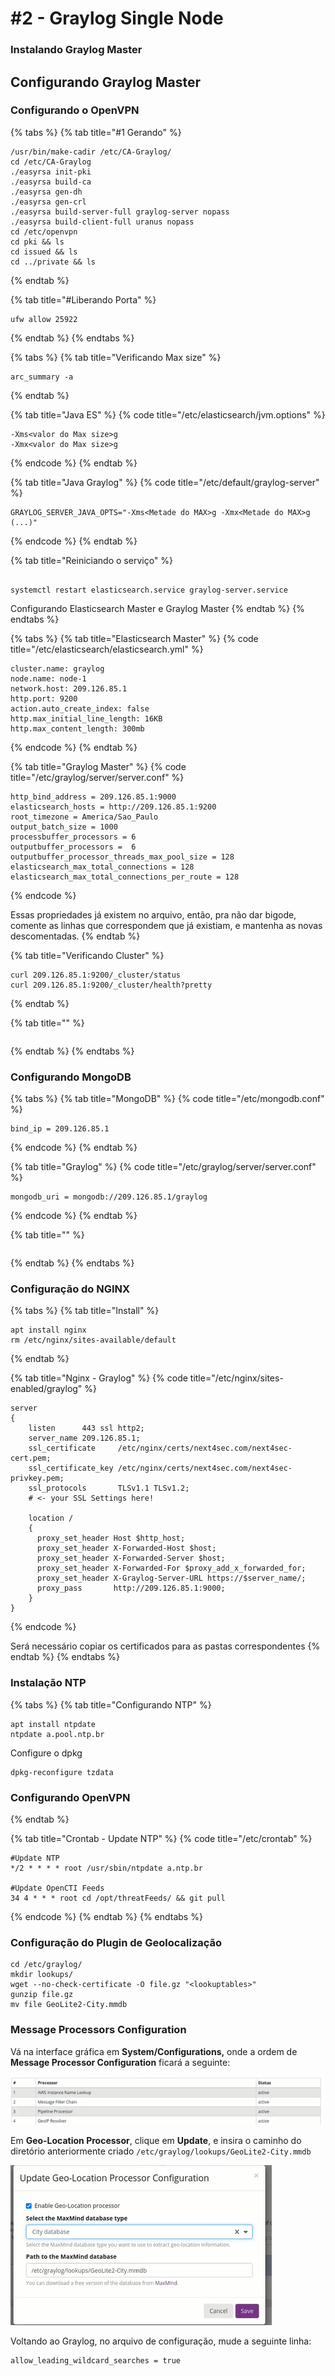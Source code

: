 # \#2 - Graylog Single Node

### Instalando Graylog Master

## Configurando Graylog Master

### Configurando o OpenVPN

{% tabs %}
{% tab title="\#1 Gerando" %}
```
/usr/bin/make-cadir /etc/CA-Graylog/
cd /etc/CA-Graylog
./easyrsa init-pki
./easyrsa build-ca
./easyrsa gen-dh
./easyrsa gen-crl
./easyrsa build-server-full graylog-server nopass
./easyrsa build-client-full uranus nopass
cd /etc/openvpn
cd pki && ls
cd issued && ls
cd ../private && ls
```
{% endtab %}

{% tab title="\#Liberando Porta" %}
```
ufw allow 25922
```
{% endtab %}
{% endtabs %}

{% tabs %}
{% tab title="Verificando Max size" %}
```text
arc_summary -a
```
{% endtab %}

{% tab title="Java ES" %}
{% code title="/etc/elasticsearch/jvm.options" %}
```
-Xms<valor do Max size>g
-Xmx<valor do Max size>g
```
{% endcode %}
{% endtab %}

{% tab title="Java Graylog" %}
{% code title="/etc/default/graylog-server" %}
```
GRAYLOG_SERVER_JAVA_OPTS="-Xms<Metade do MAX>g -Xmx<Metade do MAX>g (...)"
```
{% endcode %}
{% endtab %}

{% tab title="Reiniciando o serviço" %}
```

systemctl restart elasticsearch.service graylog-server.service
```

Configurando Elasticsearch Master e Graylog Master
{% endtab %}
{% endtabs %}

{% tabs %}
{% tab title="Elasticsearch Master" %}
{% code title="/etc/elasticsearch/elasticsearch.yml" %}
```text
cluster.name: graylog
node.name: node-1
network.host: 209.126.85.1
http.port: 9200
action.auto_create_index: false
http.max_initial_line_length: 16KB
http.max_content_length: 300mb
```
{% endcode %}
{% endtab %}

{% tab title="Graylog Master" %}
{% code title="/etc/graylog/server/server.conf" %}
```
http_bind_address = 209.126.85.1:9000
elasticsearch_hosts = http://209.126.85.1:9200
root_timezone = America/Sao_Paulo
output_batch_size = 1000
processbuffer_processors = 6
outputbuffer_processors =  6
outputbuffer_processor_threads_max_pool_size = 128
elasticsearch_max_total_connections = 128
elasticsearch_max_total_connections_per_route = 128
```
{% endcode %}

Essas propriedades já existem no arquivo, então, pra não dar bigode, comente as linhas que correspondem que já existiam, e mantenha as novas descomentadas.
{% endtab %}

{% tab title="Verificando Cluster" %}
```text
curl 209.126.85.1:9200/_cluster/status
curl 209.126.85.1:9200/_cluster/health?pretty
```
{% endtab %}

{% tab title="" %}
```

```
{% endtab %}
{% endtabs %}

### Configurando MongoDB

{% tabs %}
{% tab title="MongoDB" %}
{% code title="/etc/mongodb.conf" %}
```text
bind_ip = 209.126.85.1
```
{% endcode %}
{% endtab %}

{% tab title="Graylog" %}
{% code title="/etc/graylog/server/server.conf" %}
```
mongodb_uri = mongodb://209.126.85.1/graylog
```
{% endcode %}
{% endtab %}

{% tab title="" %}
```

```
{% endtab %}
{% endtabs %}

### Configuração do NGINX

{% tabs %}
{% tab title="Install" %}
```text
apt install nginx
rm /etc/nginx/sites-available/default
```
{% endtab %}

{% tab title="Nginx - Graylog" %}
{% code title="/etc/nginx/sites-enabled/graylog" %}
```
server
{
    listen      443 ssl http2;
    server_name 209.126.85.1;
    ssl_certificate     /etc/nginx/certs/next4sec.com/next4sec-cert.pem;
    ssl_certificate_key /etc/nginx/certs/next4sec.com/next4sec-privkey.pem;
    ssl_protocols       TLSv1.1 TLSv1.2;
    # <- your SSL Settings here!

    location /
    {
      proxy_set_header Host $http_host;
      proxy_set_header X-Forwarded-Host $host;
      proxy_set_header X-Forwarded-Server $host;
      proxy_set_header X-Forwarded-For $proxy_add_x_forwarded_for;
      proxy_set_header X-Graylog-Server-URL https://$server_name/;
      proxy_pass       http://209.126.85.1:9000;
    }
}
```
{% endcode %}

Será necessário copiar os certificados para as pastas correspondentes
{% endtab %}
{% endtabs %}

### Instalação NTP

{% tabs %}
{% tab title="Configurando NTP" %}
```text
apt install ntpdate
ntpdate a.pool.ntp.br
```

Configure o dpkg

```text
dpkg-reconfigure tzdata
```

### Configurando OpenVPN
{% endtab %}

{% tab title="Crontab - Update NTP" %}
{% code title="/etc/crontab" %}
```
#Update NTP
*/2 * * * * root /usr/sbin/ntpdate a.ntp.br

#Update OpenCTI Feeds
34 4 * * * root cd /opt/threatFeeds/ && git pull
```
{% endcode %}
{% endtab %}
{% endtabs %}

### Configuração do Plugin de Geolocalização

```text
cd /etc/graylog/
mkdir lookups/
wget --no-check-certificate -O file.gz "<lookuptables>"
gunzip file.gz
mv file GeoLite2-City.mmdb
```

### Message Processors Configuration

Vá na interface gráfica em **System/Configurations,** onde a ordem de **Message Processor Configuration** ficará a seguinte:

![](../.gitbook/assets/image%20%284%29.png)

Em **Geo-Location Processor**, clique em **Update**, e insira o caminho do diretório anteriormente criado `/etc/graylog/lookups/GeoLite2-City.mmdb`

![](../.gitbook/assets/image%20%281%29.png)

Voltando ao Graylog, no arquivo de configuração, mude a seguinte linha:

```text
allow_leading_wildcard_searches = true
```



